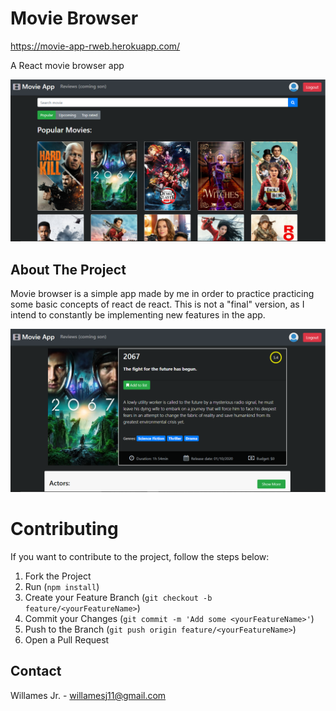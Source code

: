 # Movie Browser

https://movie-app-rweb.herokuapp.com/

A React movie browser app

![overview](movieApp_2.png)

## About The Project

Movie browser is a simple app made by me in order to practice practicing some basic concepts of react de react. This is not a "final" version, as I intend to constantly be implementing new features in the app.


![movie-detail](movieApp_1.png)

# Contributing

If you want to contribute to the project, follow the steps below:

1. Fork the Project
2. Run (`npm install`)
3. Create your Feature Branch (`git checkout -b feature/<yourFeatureName>`)
4. Commit your Changes (`git commit -m 'Add some <yourFeatureName>'`)
5. Push to the Branch (`git push origin feature/<yourFeatureName>`)
6. Open a Pull Request

## Contact

Willames Jr. - willamesj11@gmail.com